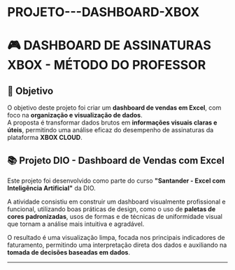# PROJETO---DASHBOARD-XBOX
# 🎮 DASHBOARD DE ASSINATURAS XBOX - MÉTODO DO PROFESSOR

## 🎯 Objetivo

O objetivo deste projeto foi criar um **dashboard de vendas em Excel**, com foco na **organização e visualização de dados**.  
A proposta é transformar dados brutos em **informações visuais claras e úteis**, permitindo uma análise eficaz do desempenho de assinaturas da plataforma **XBOX CLOUD**.

## 📚 Projeto DIO - Dashboard de Vendas com Excel

Este projeto foi desenvolvido como parte do curso **"Santander - Excel com Inteligência Artificial"** da DIO.

A atividade consistiu em construir um dashboard visualmente profissional e funcional, utilizando boas práticas de design, como o uso de **paletas de cores padronizadas**, usos de formas e de técnicas de uniformidade visual que tornam a análise mais intuitiva e agradável.

O resultado é uma visualização limpa, focada nos principais indicadores de faturamento, permitindo uma interpretação direta dos dados e auxiliando na **tomada de decisões baseadas em dados**.

---

